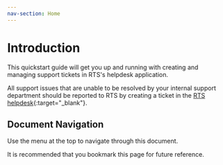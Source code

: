 ```yaml
---
nav-section: Home
---
```

# Introduction

This quickstart guide will get you up and running with creating and managing support tickets in RTS's helpdesk application.

All support issues that are unable to be resolved by your internal support department should be reported to RTS by creating a ticket in the [RTS helpdesk](https://helpdesk.rts-solutions.net){:target="_blank"}.

## Document Navigation

Use the menu at the top to navigate through this document.

It is recommended that you bookmark this page for future reference.
